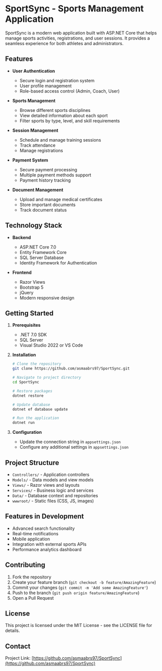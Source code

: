 # SportSync - Sports Management Application

SportSync is a modern web application built with ASP.NET Core that helps manage sports activities, registrations, and user sessions. It provides a seamless experience for both athletes and administrators.

## Features

- **User Authentication**
  - Secure login and registration system
  - User profile management
  - Role-based access control (Admin, Coach, User)

- **Sports Management**
  - Browse different sports disciplines
  - View detailed information about each sport
  - Filter sports by type, level, and skill requirements

- **Session Management**
  - Schedule and manage training sessions
  - Track attendance
  - Manage registrations

- **Payment System**
  - Secure payment processing
  - Multiple payment methods support
  - Payment history tracking

- **Document Management**
  - Upload and manage medical certificates
  - Store important documents
  - Track document status

## Technology Stack

- **Backend**
  - ASP.NET Core 7.0
  - Entity Framework Core
  - SQL Server Database
  - Identity Framework for Authentication

- **Frontend**
  - Razor Views
  - Bootstrap 5
  - jQuery
  - Modern responsive design

## Getting Started

1. **Prerequisites**
   - .NET 7.0 SDK
   - SQL Server
   - Visual Studio 2022 or VS Code

2. **Installation**
   ```bash
   # Clone the repository
   git clone https://github.com/asmaabrs97/SportSync.git

   # Navigate to project directory
   cd SportSync

   # Restore packages
   dotnet restore

   # Update database
   dotnet ef database update

   # Run the application
   dotnet run
   ```

3. **Configuration**
   - Update the connection string in `appsettings.json`
   - Configure any additional settings in `appsettings.json`

## Project Structure

- `Controllers/` - Application controllers
- `Models/` - Data models and view models
- `Views/` - Razor views and layouts
- `Services/` - Business logic and services
- `Data/` - Database context and repositories
- `wwwroot/` - Static files (CSS, JS, images)

## Features in Development

- Advanced search functionality
- Real-time notifications
- Mobile application
- Integration with external sports APIs
- Performance analytics dashboard

## Contributing

1. Fork the repository
2. Create your feature branch (`git checkout -b feature/AmazingFeature`)
3. Commit your changes (`git commit -m 'Add some AmazingFeature'`)
4. Push to the branch (`git push origin feature/AmazingFeature`)
5. Open a Pull Request

## License

This project is licensed under the MIT License - see the LICENSE file for details.

## Contact

Project Link: [https://github.com/asmaabrs97/SportSync](https://github.com/asmaabrs97/SportSync)
